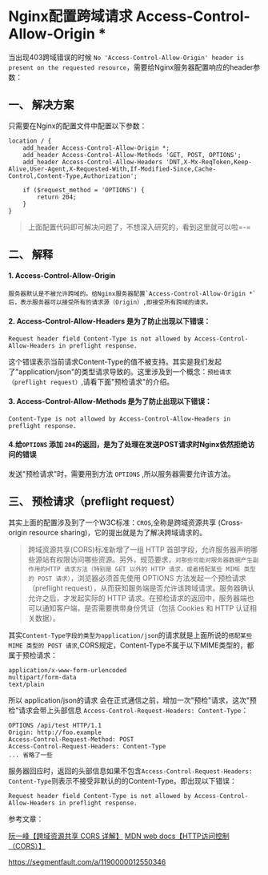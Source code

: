 # Nginx配置跨域请求 Access-Control-Allow-Origin *

当出现403跨域错误的时候 `No 'Access-Control-Allow-Origin' header is present on the requested resource`，需要给Nginx服务器配置响应的header参数：

## 一、 解决方案

只需要在Nginx的配置文件中配置以下参数：

```
location / {  
    add_header Access-Control-Allow-Origin *;
    add_header Access-Control-Allow-Methods 'GET, POST, OPTIONS';
    add_header Access-Control-Allow-Headers 'DNT,X-Mx-ReqToken,Keep-Alive,User-Agent,X-Requested-With,If-Modified-Since,Cache-Control,Content-Type,Authorization';

    if ($request_method = 'OPTIONS') {
        return 204;
    }
} 
```

> 上面配置代码即可解决问题了，不想深入研究的，看到这里就可以啦=-=

## 二、 解释

#### 1. **Access-Control-Allow-Origin**

```
服务器默认是不被允许跨域的。给Nginx服务器配置`Access-Control-Allow-Origin *`后，表示服务器可以接受所有的请求源（Origin）,即接受所有跨域的请求。
```

#### 2. **Access-Control-Allow-Headers** 是为了防止出现以下错误：

`Request header field Content-Type is not allowed by Access-Control-Allow-Headers in preflight response.`

这个错误表示当前请求Content-Type的值不被支持。其实是我们发起了"application/json"的类型请求导致的。这里涉及到一个概念：`预检请求（preflight request）`,请看下面"预检请求"的介绍。

#### 3. **Access-Control-Allow-Methods** 是为了防止出现以下错误：

`Content-Type is not allowed by Access-Control-Allow-Headers in preflight response.`

#### 4.给`OPTIONS` 添加 `204`的返回，是为了处理在发送POST请求时Nginx依然拒绝访问的错误

发送"预检请求"时，需要用到方法 `OPTIONS` ,所以服务器需要允许该方法。

## 三、 预检请求（preflight request）

其实上面的配置涉及到了一个W3C标准：`CROS`,全称是跨域资源共享 (Cross-origin resource sharing)，它的提出就是为了解决跨域请求的。

> 跨域资源共享(CORS)标准新增了一组 HTTP 首部字段，允许服务器声明哪些源站有权限访问哪些资源。另外，规范要求，`对那些可能对服务器数据产生副作用的HTTP 请求方法（特别是 GET 以外的 HTTP 请求，或者搭配某些 MIME 类型的 POST 请求）`，浏览器必须首先使用 OPTIONS 方法发起一个预检请求（preflight request），从而获知服务端是否允许该跨域请求。服务器确认允许之后，才发起实际的 HTTP 请求。在预检请求的返回中，服务器端也可以通知客户端，是否需要携带身份凭证（包括 Cookies 和 HTTP 认证相关数据）。

其实`Content-Type字段的类型为application/json`的请求就是上面所说的`搭配某些 MIME 类型的 POST 请求`,CORS规定，Content-Type不属于以下MIME类型的，都属于预检请求：

```
application/x-www-form-urlencoded
multipart/form-data
text/plain
```

所以 application/json的请求 会在正式通信之前，增加一次"预检"请求，这次"预检"请求会带上头部信息 `Access-Control-Request-Headers: Content-Type`：

```
OPTIONS /api/test HTTP/1.1
Origin: http://foo.example
Access-Control-Request-Method: POST
Access-Control-Request-Headers: Content-Type
... 省略了一些
```

服务器回应时，返回的头部信息如果不包含`Access-Control-Request-Headers: Content-Type`则表示不接受非默认的的Content-Type。即出现以下错误：

`Request header field Content-Type is not allowed by Access-Control-Allow-Headers in preflight response.`

参考文章：

[阮一峰【跨域资源共享 CORS 详解】](http://www.ruanyifeng.com/blog/2016/04/cors.html)
[MDN web docs【HTTP访问控制（CORS）】](https://developer.mozilla.org/zh-CN/)





https://segmentfault.com/a/1190000012550346